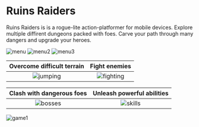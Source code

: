 # Ruins Raiders

Ruins Raiders is is a rogue-lite action-platformer for mobile devices.
Explore multiple diffirent dungeons packed with foes. 
Carve your path through many dangers and upgrade your heroes.

![menu](https://user-images.githubusercontent.com/29047748/174455853-6bd59b8c-1e1e-4c38-ab1f-d51e8198a507.png)
![menu2](https://user-images.githubusercontent.com/29047748/174455859-11d68979-4236-4aa1-8515-b096ef8b2ac2.png)
![menu3](https://user-images.githubusercontent.com/29047748/174455861-b6a0336e-87c9-4581-91a2-f5617e686bde.png)

Overcome difficult terrain |  Fight enemies
:-------------------------:|:-------------------------:
![jumping](https://user-images.githubusercontent.com/29047748/174455871-fc93edc3-101d-420d-a65c-596bdf406a89.gif)  |  ![fighting](https://user-images.githubusercontent.com/29047748/174455874-dc703b55-be84-419c-93e6-76c3392a2a34.gif)

Clash with dangerous foes  |  Unleash powerful abilities
:-------------------------:|:-------------------------:
![bosses](https://user-images.githubusercontent.com/29047748/174455877-f26837c6-100a-4fc5-a8a3-1974e76dc194.gif)  |  ![skills](https://user-images.githubusercontent.com/29047748/174456212-0e96d7a8-0b68-4672-ba6a-879a43652a07.gif)

![game1](https://user-images.githubusercontent.com/29047748/174456214-dd646404-e1e8-4873-931d-edbdd95afd8a.png)
